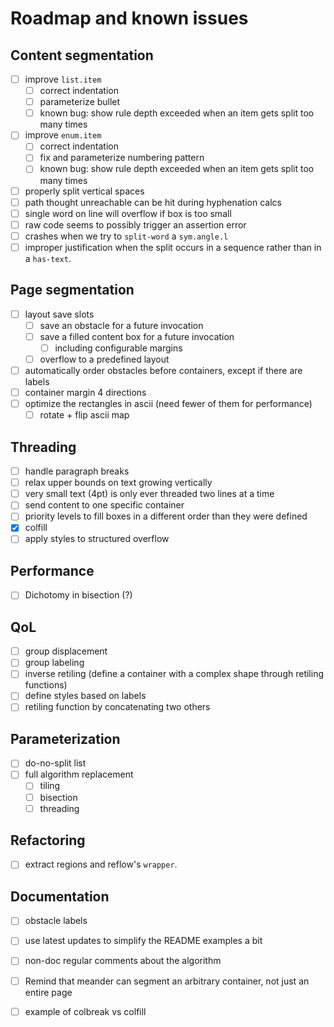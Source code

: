 # Roadmap and known issues

## Content segmentation
- [ ] improve `list.item`
  - [ ] correct indentation
  - [ ] parameterize bullet
  - [ ] known bug: show rule depth exceeded when an item gets split too many times
- [ ] improve `enum.item`
  - [ ] correct indentation
  - [ ] fix and parameterize numbering pattern
  - [ ] known bug: show rule depth exceeded when an item gets split too many times
- [ ] properly split vertical spaces
- [ ] path thought unreachable can be hit during hyphenation calcs
- [ ] single word on line will overflow if box is too small
- [ ] raw code seems to possibly trigger an assertion error
- [ ] crashes when we try to `split-word` a `sym.angle.l`
- [ ] improper justification when the split occurs in a sequence rather than in a `has-text`.

## Page segmentation
- [ ] layout save slots
  - [ ] save an obstacle for a future invocation
  - [ ] save a filled content box for a future invocation
    - [ ] including configurable margins
  - [ ] overflow to a predefined layout
- [ ] automatically order obstacles before containers, except if there are labels
- [ ] container margin 4 directions
- [ ] optimize the rectangles in ascii (need fewer of them for performance)
  - [ ] rotate + flip ascii map

## Threading
- [ ] handle paragraph breaks
- [ ] relax upper bounds on text growing vertically
- [ ] very small text (4pt) is only ever threaded two lines at a time
- [ ] send content to one specific container
- [ ] priority levels to fill boxes in a different order than they were defined
- [X] colfill
- [ ] apply styles to structured overflow

## Performance
- [ ] Dichotomy in bisection (?)

## QoL

- [ ] group displacement
- [ ] group labeling
- [ ] inverse retiling (define a container with a complex shape through retiling functions)
- [ ] define styles based on labels
- [ ] retiling function by concatenating two others

## Parameterization

- [ ] do-no-split list
- [ ] full algorithm replacement
  - [ ] tiling
  - [ ] bisection
  - [ ] threading

## Refactoring
- [ ] extract regions and reflow's `wrapper`.

## Documentation

- [ ] obstacle labels
- [ ] use latest updates to simplify the README examples a bit
- [ ] non-doc regular comments about the algorithm
- [ ] Remind that meander can segment an arbitrary container, not just an entire page
- [ ] example of colbreak vs colfill

